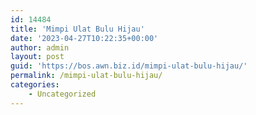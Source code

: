 ```yaml
---
id: 14484
title: 'Mimpi Ulat Bulu Hijau'
date: '2023-04-27T10:22:35+00:00'
author: admin
layout: post
guid: 'https://bos.awn.biz.id/mimpi-ulat-bulu-hijau/'
permalink: /mimpi-ulat-bulu-hijau/
categories:
    - Uncategorized
---
```


